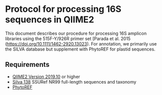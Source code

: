 # Protocol for processing 16S sequences in QIIME2

This document describes our procedure for processing 16S amplicon libraries using the 515F-Y/926R primer set [Parada et al. 2015 (https://doi.org/10.1111/1462-2920.13023). For annotation, we primarily use the SILVA database but supplement with PhytoREF for plastid sequences. 

## Requirements
* [QIIME2 Version 2019.10](https://docs.qiime2.org/2019.10/) or higher
* [Silva 138](https://docs.qiime2.org/2020.8/data-resources/?highlight=silva) SSURef NR99 full-length sequences and taxonomy
* [PhytoREF](http://phytoref.sb-roscoff.fr/)

